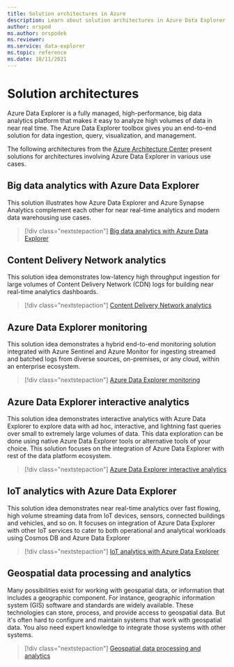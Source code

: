 ```yaml
---
title: Solution architectures in Azure
description: Learn about solution architectures in Azure Data Explorer.
author: orspod
ms.author: orspodek
ms.reviewer: 
ms.service: data-explorer
ms.topic: reference
ms.date: 10/11/2021
---
```

# Solution architectures

Azure Data Explorer is a fully managed, high-performance, big data analytics platform that makes it easy to analyze high volumes of data in near real time. The Azure Data Explorer toolbox gives you an end-to-end solution for data ingestion, query, visualization, and management.

The following architectures from the [Azure Architecture Center](/azure/architecture/) present solutions for architectures involving Azure Data Explorer in various use cases.

## Big data analytics with Azure Data Explorer

This solution illustrates how Azure Data Explorer and Azure Synapse Analytics complement each other for near real-time analytics and modern data warehousing use cases.

> [!div class="nextstepaction"]
> [Big data analytics with Azure Data Explorer](/azure/architecture/solution-ideas/articles/big-data-azure-data-explorer)

## Content Delivery Network analytics

This solution idea demonstrates low-latency high throughput ingestion for large volumes of Content Delivery Network (CDN) logs for building near real-time analytics dashboards.

> [!div class="nextstepaction"]
> [Content Delivery Network analytics](/azure/architecture/solution-ideas/articles/content-delivery-network-azure-data-explorer)

## Azure Data Explorer monitoring

This solution idea demonstrates a hybrid end-to-end monitoring solution integrated with Azure Sentinel and Azure Monitor for ingesting streamed and batched logs from diverse sources, on-premises, or any cloud, within an enterprise ecosystem.

> [!div class="nextstepaction"]
> [Azure Data Explorer monitoring](/azure/architecture/solution-ideas/articles/monitor-azure-data-explorer)

## Azure Data Explorer interactive analytics

This solution idea demonstrates interactive analytics with Azure Data Explorer to explore data with ad hoc, interactive, and lightning fast queries over small to extremely large volumes of data. This data exploration can be done using native Azure Data Explorer tools or alternative tools of your choice. This solution focuses on the integration of Azure Data Explorer with rest of the data platform ecosystem.

> [!div class="nextstepaction"]
> [Azure Data Explorer interactive analytics](/azure/architecture/solution-ideas/articles/interactive-azure-data-explorer)

## IoT analytics with Azure Data Explorer

This solution idea demonstrates near real-time analytics over fast flowing, high volume streaming data from IoT devices, sensors, connected buildings and vehicles, and so on. It focuses on integration of Azure Data Explorer with other IoT services to cater to both operational and analytical workloads using Cosmos DB and Azure Data Explorer

> [!div class="nextstepaction"]
> [IoT analytics with Azure Data Explorer](/azure/architecture/solution-ideas/articles/iot-azure-data-explorer)

## Geospatial data processing and analytics

Many possibilities exist for working with geospatial data, or information that includes a geographic component. For instance, geographic information system (GIS) software and standards are widely available. These technologies can store, process, and provide access to geospatial data. But it's often hard to configure and maintain systems that work with geospatial data. You also need expert knowledge to integrate those systems with other systems.

> [!div class="nextstepaction"]
> [Geospatial data processing and analytics](/azure/architecture/example-scenario/data/geospatial-data-processing-analytics-azure)